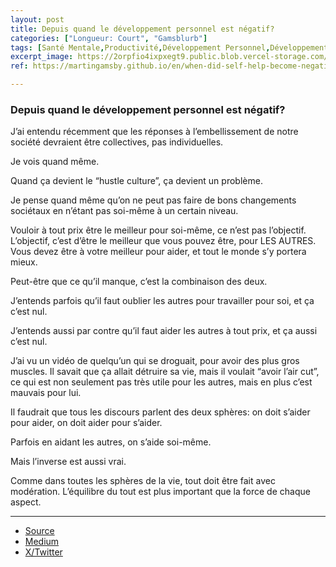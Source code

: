 ```yaml
---
layout: post
title: Depuis quand le développement personnel est négatif?
categories: ["Longueur: Court", "Gamsblurb"]
tags: [Santé Mentale,Productivité,Développement Personnel,Développement Collectif,Communauté,Entraide,Gamsblurb]
excerpt_image: https://2orpfio4ixpxegt9.public.blob.vercel-storage.com/blogPost/cm0r3zipv016eml0cl0mbyfhj/preview-image-kWI9H9m8mU0aBKbkuQSAh4mIvs2zuv.jpg
ref: https://martingamsby.github.io/en/when-did-self-help-become-negative

---
```


### **Depuis quand le développement personnel est négatif?**

J’ai entendu récemment que les réponses à l’embellissement de notre société devraient être collectives, pas individuelles.

Je vois quand même.

Quand ça devient le “hustle culture”, ça devient un problème.

Je pense quand même qu’on ne peut pas faire de bons changements sociétaux en n’étant pas soi-même à un certain niveau.

Vouloir à tout prix être le meilleur pour soi-même, ce n’est pas l’objectif. L’objectif, c’est d’être le meilleur que vous pouvez être, pour LES AUTRES. Vous devez être à votre meilleur pour aider, et tout le monde s’y portera mieux.

Peut-être que ce qu’il manque, c’est la combinaison des deux.

J’entends parfois qu’il faut oublier les autres pour travailler pour soi, et ça c’est nul.

J’entends aussi par contre qu’il faut aider les autres à tout prix, et ça aussi c’est nul.

J’ai vu un vidéo de quelqu’un qui se droguait, pour avoir des plus gros muscles. Il savait que ça allait détruire sa vie, mais il voulait “avoir l’air cut”, ce qui est non seulement pas très utile pour les autres, mais en plus c’est mauvais pour lui.

Il faudrait que tous les discours parlent des deux sphères: on doit s’aider pour aider, on doit aider pour s’aider.

Parfois en aidant les autres, on s’aide soi-même.

Mais l’inverse est aussi vrai.

Comme dans toutes les sphères de la vie, tout doit être fait avec modération. L’équilibre du tout est plus important que la force de chaque aspect.

---

- [Source](https://www.youtube.com/shorts/hULdTrRd7N4)
- [Medium](https://medium.com/@martin.gamsby/depuis-quand-le-d%C3%A9veloppement-personnel-est-n%C3%A9gatif-d22a42f7763b)
- [X/Twitter](https://x.com/MartinGamsby/status/1832138528685191562)

